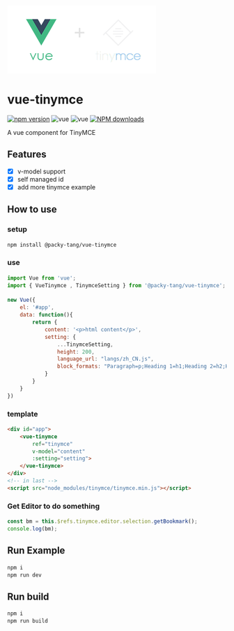 ![vue-tinymce](assets/vu-tinymce-logo.png)

# vue-tinymce

[![npm version](https://img.shields.io/npm/v/@packy-tang/vue-tinymce.svg)](https://www.npmjs.com/package/@packy-tang/vue-tinymce)
![vue](https://img.shields.io/badge/vue-%5E2.2.x-green.svg)
![vue](https://img.shields.io/badge/tinymce-%5E4.5.7-green.svg)
[![NPM downloads](http://img.shields.io/npm/dm/@packy-tang/vue-tinymce.svg)](https://www.npmjs.com/package/@packy-tang/vue-tinymce)

A vue component for TinyMCE

## Features

- [x] v-model support
- [x] self managed id
- [x] add more tinymce example

## How to use

### setup

```sh
npm install @packy-tang/vue-tinymce
```

### use

```js
import Vue from 'vue';
import { VueTinymce , TinymceSetting } from '@packy-tang/vue-tinymce';

new Vue({
    el: '#app',
    data: function(){
        return {
            content: '<p>html content</p>',
            setting: {
                ...TinymceSetting,
                height: 200,
                language_url: "langs/zh_CN.js",
                block_formats: "Paragraph=p;Heading 1=h1;Heading 2=h2;Heading 3=h3;Heading 4=h4;Heading 5=h5;Heading 6=h6;"
            }
        }
    }
})

```

### template

```html
<div id="app">
    <vue-tinymce
        ref="tinymce"
        v-model="content"
        :setting="setting">
    </vue-tinymce>
</div>
<!-- in last -->
<script src="node_modules/tinymce/tinymce.min.js"></script>
```

### Get Editor to do something

```js
const bm = this.$refs.tinymce.editor.selection.getBookmark();
console.log(bm);
```

## Run Example

```sh
npm i
npm run dev
```

## Run build

```sh
npm i
npm run build
```